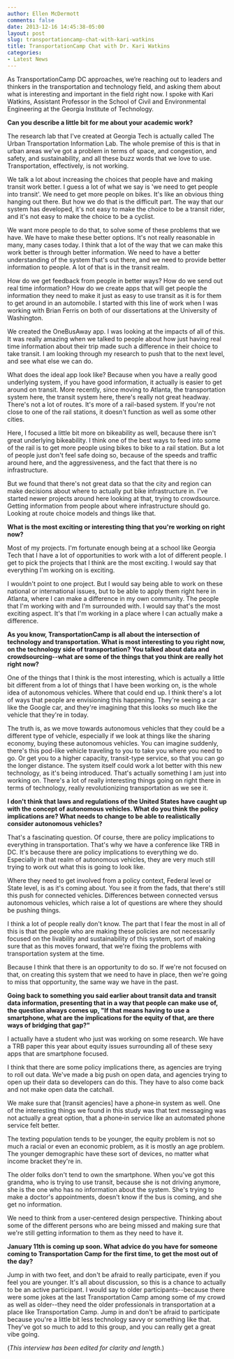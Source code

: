 ```yaml
---
author: Ellen McDermott
comments: false
date: 2013-12-16 14:45:38-05:00
layout: post
slug: transportationcamp-chat-with-kari-watkins
title: TransportationCamp Chat with Dr. Kari Watkins
categories:
- Latest News
---
```



As TransportationCamp DC approaches, we’re reaching out to leaders and thinkers in the transportation and technology field, and asking them about what is interesting and important in the field right now. I spoke with Kari Watkins, Assistant Professor in the School of Civil and Environmental Engineering at the Georgia Institute of Technology.

<b>Can you describe a little bit for me about your academic work?</b>

The research lab that I've created at Georgia Tech is actually called The Urban Transportation Information Lab. The whole premise of this is that in urban areas we've got a problem in terms of space, and congestion, and safety, and sustainability, and all these buzz words that we love to use. Transportation, effectively, is not working.

We talk a lot about increasing the choices that people have and making transit work better. I guess a lot of what we say is 'we need to get people into transit'. We need to get more people on bikes. It's like an obvious thing hanging out there. But how we do that is the difficult part. The way that our system has developed, it's not easy to make the choice to be a transit rider, and it's not easy to make the choice to be a cyclist.

We want more people to do that, to solve some of these problems that we have. We have to make these better options. It's not really reasonable in many, many cases today. I think that a lot of the way that we can make this work better is through better information. We need to have a better understanding of the system that's out there, and we need to provide better information to people. A lot of that is in the transit realm.

How do we get feedback from people in better ways? How do we send out real time information? How do we create apps that will get people the information they need to make it just as easy to use transit as it is for them to get around in an automobile. I started with this line of work when I was working with Brian Ferris on both of our dissertations at the University of Washington.

We created the OneBusAway app. I was looking at the impacts of all of this. It was really amazing when we talked to people about how just having real time information about their trip made such a difference in their choice to take transit. I am looking through my research to push that to the next level, and see what else we can do.

What does the ideal app look like? Because when you have a really good underlying system, if you have good information, it actually is easier to get around on transit. More recently, since moving to Atlanta, the transportation system here, the transit system here, there's really not great headway. There's not a lot of routes. It's more of a rail-based system. If you're not close to one of the rail stations, it doesn't function as well as some other cities.

Here, I focused a little bit more on bikeability as well, because there isn't great underlying bikeability. I think one of the best ways to feed into some of the rail is to get more people using bikes to bike to a rail station. But a lot of people just don't feel safe doing so, because of the speeds and traffic around here, and the aggressiveness, and the fact that there is no infrastructure.

But we found that there's not great data so that the city and region can make decisions about where to actually put bike infrastructure in. I've started newer projects around here looking at that, trying to crowdsource. Getting information from people about where infrastructure should go. Looking at route choice models and things like that.

<b>What is the most exciting or interesting thing that you're working on right now?</b>

Most of my projects. I'm fortunate enough being at a school like Georgia Tech that I have a lot of opportunities to work with a lot of different people. I get to pick the projects that I think are the most exciting. I would say that everything I'm working on is exciting.

I wouldn't point to one project. But I would say being able to work on these national or international issues, but to be able to apply them right here in Atlanta, where I can make a difference in my own community. The people that I'm working with and I'm surrounded with. I would say that's the most exciting aspect. It's that I'm working in a place where I can actually make a difference.

<b>As you know, TransportationCamp is all about the intersection of technology and transportation. What is most interesting to you right now, on the technology side of transportation? You talked about data and crowdsourcing--what are some of the things that you think are really hot right now?</b>

One of the things that I think is the most interesting, which is actually a little bit different from a lot of things that I have been working on, is the whole idea of autonomous vehicles. Where that could end up. I think there's a lot of ways that people are envisioning this happening. They're seeing a car like the Google car, and they're imagining that this looks so much like the vehicle that they're in today.

The truth is, as we move towards autonomous vehicles that they could be a different type of vehicle, especially if we look at things like the sharing economy, buying these autonomous vehicles. You can imagine suddenly, there's this pod-like vehicle traveling to you to take you where you need to go. Or get you to a higher capacity, transit-type service, so that you can go the longer distance. The system itself could work a lot better with this new technology, as it's being introduced. That's actually something I am just into working on. There's a lot of really interesting things going on right there in terms of technology, really revolutionizing transportation as we see it.

<b>I don't think that laws and regulations of the United States have caught up with the concept of autonomous vehicles. What do you think the policy implications are? What needs to change to be able to realistically consider autonomous vehicles?</b>

That's a fascinating question. Of course, there are policy implications to everything in transportation. That's why we have a conference like TRB in DC. It's because there are policy implications to everything we do. Especially in that realm of autonomous vehicles, they are very much still trying to work out what this is going to look like.

Where they need to get involved from a policy context, Federal level or State level, is as it's coming about. You see it from the fads, that there's still this push for connected vehicles. Differences between connected versus autonomous vehicles, which raise a lot of questions are where they should be pushing things.

I think a lot of people really don't know. The part that I fear the most in all of this is that the people who are making these policies are not necessarily focused on the livability and sustainability of this system, sort of making sure that as this moves forward, that we're fixing the problems with transportation system at the time.

Because I think that there is an opportunity to do so. If we're not focused on that, on creating this system that we need to have in place, then we're going to miss that opportunity, the same way we have in the past.

<b>Going back to something you said earlier about transit data and transit data information, presenting that in a way that people can make use of, the question always comes up, "If that means having to use a smartphone, what are the implications for the equity of that, are there ways of bridging that gap?"</b>

I actually have a student who just was working on some research. We have a TRB paper this year about equity issues surrounding all of these sexy apps that are smartphone focused.

I think that there are some policy implications there, as agencies are trying to roll out data. We've made a big push on open data, and agencies trying to open up their data so developers can do this. They have to also come back and not make open data the catchall.

We make sure that [transit agencies] have a phone‑in system as well. One of the interesting things we found in this study was that text messaging was not actually a great option, that a phone‑in service like an automated phone service felt better.

The texting population tends to be younger, the equity problem is not so much a racial or even an economic problem, as it is mostly an age problem. The younger demographic have these sort of devices, no matter what income bracket they're in.

The older folks don't tend to own the smartphone. When you've got this grandma, who is trying to use transit, because she is not driving anymore, she is the one who has no information about the system. She's trying to make a doctor's appointments, doesn't know if the bus is coming, and she get no information.

We need to think from a user‑centered design perspective. Thinking about some of the different persons who are being missed and making sure that we're still getting information to them as they need to have it.

<b>January 11th is coming up soon. What advice do you have for someone coming to Transportation Camp for the first time, to get the most out of the day?</b>

Jump in with two feet, and don't be afraid to really participate, even if you feel you are younger. It's all about discussion, so this is a chance to actually to be an active participant. I would say to older participants--because there were some jokes at the last Transportation Camp among some of my crowd as well as older--they need the older professionals in transportation at a place like Transportation Camp. Jump in and don't be afraid to participate because you're a little bit less technology savvy or something like that. They've got so much to add to this group, and you can really get a great vibe going.

(<i>This interview has been edited for clarity and length.</i>)
